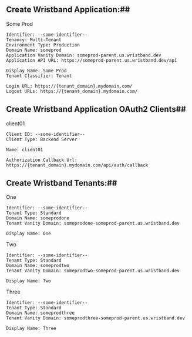 ## Create Wristband Application:##

Some Prod
```
Identifier: --some-identifier--
Tenancy: Multi-Tenant
Environment Type: Production
Domain Name: someprod
Application Vanity Domain: someprod-parent.us.wristband.dev
Application API URL: https://someprod-parent.us.wristband.dev/api

Display Name: Some Prod
Tenant Classifier: Tenant

Login URL: https://{tenant_domain}.mydomain.com/
Logout URLs: https://{tenant_domain}.mydomain.com/
```

## Create Wristband Application OAuth2 Clients##

client01
```
Client ID: --some-identifier--
Client Type: Backend Server

Name: client01

Authorization Callback Url: https://{tenant_domain}.mydomain.com/api/auth/callback
```


## Create Wristband Tenants:##

One
```
Identifier: --some-identifier--
Tenant Type: Standard
Domain Name: someprodone
Tenant Vanity Domain: someprodone-someprod-parent.us.wristband.dev

Display Name: One
```

Two
```
Identifier: --some-identifier--
Tenant Type: Standard
Domain Name: someprodtwo
Tenant Vanity Domain: someprodtwo-someprod-parent.us.wristband.dev

Display Name: Two
```

Three
```
Identifier: --some-identifier--
Tenant Type: Standard
Domain Name: someprodthree
Tenant Vanity Domain: someprodthree-someprod-parent.us.wristband.dev

Display Name: Three
```
